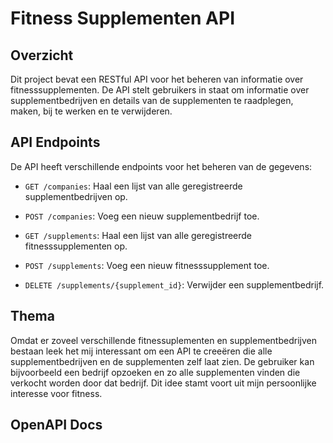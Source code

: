 # Fitness Supplementen API

## Overzicht

Dit project bevat een RESTful API voor het beheren van informatie over fitnesssupplementen.
De API stelt gebruikers in staat om informatie over supplementbedrijven en details van de supplementen
te raadplegen, maken, bij te werken en te verwijderen.

## API Endpoints

De API heeft verschillende endpoints voor het beheren van de gegevens:

- `GET /companies`: Haal een lijst van alle geregistreerde supplementbedrijven op.
- `POST /companies`: Voeg een nieuw supplementbedrijf toe.

- `GET /supplements`: Haal een lijst van alle geregistreerde fitnesssupplementen op.
- `POST /supplements`: Voeg een nieuw fitnesssupplement toe.
- `DELETE /supplements/{supplement_id}`: Verwijder een supplementbedrijf.

## Thema
Omdat er zoveel verschillende fitnessuplementen en supplementbedrijven bestaan leek het mij interessant om een API te creeëren
die alle supplementbedrijven en de supplementen zelf laat zien. De gebruiker kan bijvoorbeeld een bedrijf opzoeken en zo alle
supplementen vinden die verkocht worden door dat bedrijf. Dit idee stamt voort uit mijn persoonlijke interesse voor fitness.

## OpenAPI Docs







